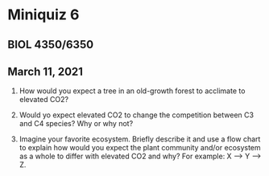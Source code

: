 # Miniquiz 6
## BIOL 4350/6350
## March 11, 2021

1. How would you expect a tree in an old-growth forest to acclimate to elevated CO2?

2. Would yo expect elevated CO2 to change the competition between C3 and C4 species? Why or why not?

3. Imagine your favorite ecosystem. 
Briefly describe it and use a flow chart to explain how would you expect the plant 
community and/or ecosystem as a whole to differ with elevated CO2 and why? 
For example: X –> Y –> Z.